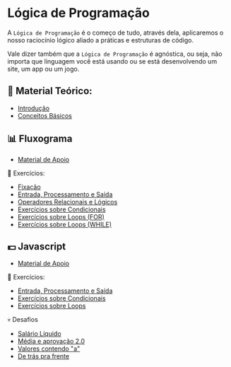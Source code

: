 # Lógica de Programação

A `Lógica de Programação` é o começo de tudo, através dela, aplicaremos o nosso raciocínio lógico aliado a práticas e estruturas de código.

Vale dizer também que a `Lógica de Programação` é agnóstica, ou seja, não importa que linguagem você está usando ou se está desenvolvendo um site, um app ou um jogo.

## 📖 Material Teórico:
* [Introdução](introducao.md)
* [Conceitos Básicos](conceitos.md)

## 📊 Fluxograma
* [Material de Apoio](fluxograma.md)

💪 Exercícios:
* [Fixação](0_fluxograma/exercicios/fixacao.md)
* [Entrada, Processamento e Saída](0_fluxograma/exercicios/basicos.md)
* [Operadores Relacionais e Lógicos](0_fluxograma/exercicios/relacionais_logicos.md)
* [Exercícios sobre Condicionais](0_fluxograma/exercicios/condicionais.md)
* [Exercícios sobre Loops (FOR)](0_fluxograma/exercicios/loops_for.md)
* [Exercícios sobre Loops (WHILE)](0_fluxograma/exercicios/loops_while.md)

## 💵 Javascript 
* [Material de Apoio](1_javascript/README.md)

💪 Exercícios:
* [Entrada, Processamento e Saída](1_javascript/exercicios_resolvidos/basicos.md)
* [Exercícios sobre Condicionais](1_javascript/exercicios_resolvidos/condicionais.md)
* [Exercícios sobre Loops](1_javascript/exercicios_resolvidos/loops.md)

💀 Desafios
* [Salário Líquido](1_javascript/desafios_resolvidos/salario_liquido.md)
* [Média e aprovação 2.0](1_javascript/desafios_resolvidos/media_e_aprovacao_v2.md) 
* [Valores contendo "a"](1_javascript/desafios/valores_contendo_a.md)
* [De trás pra frente](1_javascript/desafios/de_tras_pra_frente.md)